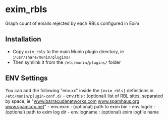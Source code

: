 # exim_rbls

Graph count of emails rejected by each RBLs configured in Exim

## Installation
- Copy ```exim_rbls``` to the main Munin plugin directory, ie :```/usr/share/munin/plugins/```
- Then symlink it from the ```/etc/munin/plugins/``` folder


## ENV Settings
You can add the following "env.xx" inside the ```[exim_rbls]``` definitions in ```/etc/munin/plugin-conf.d/```
	- env.rbls    : (optional) list of RBL sites, separated by space, ie "www.barracudanetworks.com www.spamhaus.org www.spamcop.net"
	- env.exim    : (optional) path to exim bin
	- env.logdir  : (optional) path to exim log dir
	- env.logname : (optional) exim logfile name

